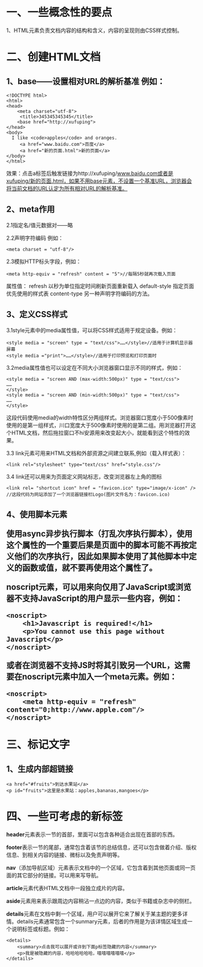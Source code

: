 # 一、一些概念性的要点

1、HTML元素负责文档内容的结构和含义，内容的呈现则由CSS样式控制。

# 二、创建HTML文档

## 1、base——设置相对URL的解析基准  例如：



```
<!DOCTYPE html>
<html>
<head>
  	<meta charset="utf-8">
 	 <title>345345345345</title>
  	<base href="http://xufuping">
</head>
<body>
  I like <code>apples</code> and oranges.
 	 <a href="www.baidu.com">百度</a>
 	 <a href="新的页面.html">新的页面</a>
</body>
</html>
```



效果：点击a标签后触发链接为http://xufuping/www.baidu.com或者是xufuping/新的页面.html，如果不用base元素，不设置一个基准URL，浏览器会将当前文档的URL认定为所有相对URL的解析基准。

## 2、meta作用

2.1指定名/值元数据对——略

2.2声明字符编码  例如：

```
<meta charset = "utf-8"/>
```

2.3模拟HTTP标头字段，例如：

```
<meta http-equiv = "refresh" content = "5">//每隔5秒就再次载入页面
```

属性值：
refresh	以秒为单位指定时间刷新页面重新载入
default-style	指定页面优先使用的样式表
content-type	另一种声明字符编码的方法。<meta http-equiv = "content-type" content="text/html charset=UTF-8"/>

## 3、定义CSS样式

3.1style元素中的media属性值，可以将CSS样式适用于规定设备。例如：

```
<style media = "screen" type = "text/css">……</style>//适用于计算机显示器屏幕
<style media ="print">……</style>//适用于打印预览和打印页面时
```

3.2media属性值也可以设定在不同大小浏览器窗口显示不同的样式，例如：


```
<style media = "screen AND (max-width:500px)" type = "text/css">
……
</style>
<style media = "screen AND (min-width:500px)" type = "text/css">
……
</style>
```


这段代码使用media的width特性区分两组样式。浏览器窗口宽度小于500像素时使用的是第一组样式，川口宽度大于500像素时使用的是第二组。用浏览器打开这个HTML文档，然后拖拉窗口不hi安源用来改变起大小，就能看到这个特性的效果。

3.3 link元素可用来HTML文档和外部资源之间建立联系,例如（载入样式表）：

```
<link rel="stylesheet" type="text/css" href="style.css"/>
```
3.4 link还可以用来为页面定义网站标志，改变浏览器左上角的图标


```
<link rel= "shortcut icon" href = "favicon.ico" type="image/x-icon" />
//这段代码为网站添加了一个浏览器链接栏Logo(图片文件名为：favicon.ico)
```

## 4、使用脚本元素<script>的一些知识点

载入脚本使用的代码：<script src="123.js"></script>

使用async异步执行脚本（打乱次序执行脚本），使用这个属性的一个重要后果是页面中的脚本可能不再按定义他们的次序执行，因此如果脚本使用了其他脚本中定义的函数或值，就不要再使用这个属性了。

noscript元素，可以用来向仅用了JavaScript或浏览器不支持JavaScript的用户显示一些内容，例如：
```
<noscript>
    <h1>Javascript is required!</h1>
    <p>You cannot use this page without Javascript</p>
</noscript>
```
或者在浏览器不支持JS时将其引致另一个URL，这需要在noscript元素中加入一个meta元素。例如：

```
<noscript>
    <meta http-equiv = "refresh" content="0;http://www.apple.com"/>
</noscript>
```
# 三、标记文字

## 1、生成内部超链接

```
<a href="#fruits">到达水果站</a>
<p id="fruits">这里是水果站：apples,bananas,mangoes</p>
```
# 四、一些可考虑的新标签

**header**元素表示一节的首部，里面可以包含各种适合出现在首部的东西。

**footer**表示一节的尾部，通常包含着该节的总结信息，还可以包含做着介绍、版权信息、到相关内容的链接、微标以及免责声明等。

**nav**（添加导航区域）元素表示文档中的一个区域，它包含着到其他页面或同一页面的其它部分的链接。可以用来写导航。

**article**元素代表HTML文档中一段独立成片的内容。

**aside**元素用来表示跟周边内容稍沾一点边的内容，类似于书籍或杂志中的侧栏。

**details**元素在文档中剩一个区域，用户可以展开它来了解关于某主题的更多详情。details元素通常包含一个sunmary元素，后者的作用是为该详情区域生成一个说明标签或标题。例如：

```
<details>
    <summary>点击我可以展开或许到下面p标签隐藏的内容</summary>
    <p>我是被隐藏的内容，哈哈哈哈哈哈，嘻嘻嘻嘻嘻嘻</p>
</details>
```
